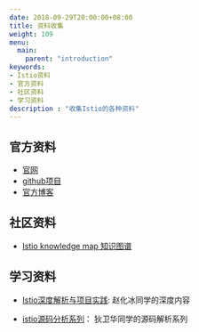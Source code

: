 ```yaml
---
date: 2018-09-29T20:00:00+08:00
title: 资料收集
weight: 109
menu:
  main:
    parent: "introduction"
keywords:
- Istio资料
- 官方资料
- 社区资料
- 学习资料
description : "收集Istio的各种资料"
---
```



## 官方资料

- [官网](https://istio.io/)
- [github项目](https://github.com/istio/istio)
- [官方博客](https://istio.io/blog/)

## 社区资料

- [Istio knowledge map 知识图谱](https://github.com/servicemesher/istio-knowledge-map)

## 学习资料

* [Istio深度解析与项目实践](https://zhaohuabing.com/istio-practice/): 赵化冰同学的深度内容

* [istio源码分析系列](https://www.do1618.com/)： 狄卫华同学的源码解析系列

  
